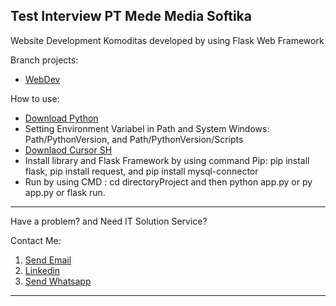 Test Interview PT Mede Media Softika
-----------------------------------------------------------------------------------------------------------------------------------------------------------------------------------------------------------------------

Website Development Komoditas developed by using Flask Web Framework

Branch projects:

- [WebDev](https://github.com/AnandaRauf/Test-Interview-PT-Mede-Media-Softika/tree/WebDev)

How to use:

- [Download Python](https://www.python.org/)
-  Setting Environment Variabel in Path and System Windows: Path/PythonVersion, and Path/PythonVersion/Scripts 
-  [Downlaod Cursor SH](https://cursor.sh/)
-  Install library and Flask Framework by using command Pip: pip install flask, pip install request, and pip install mysql-connector
-  Run by using CMD : cd directoryProject and then python app.py or py app.py or flask run.

-----------------------------------------------------------------------------------------------------------------------------------------------------------------------------------------------------------------------

Have a problem? and Need IT Solution Service?

Contact Me:

1. [Send Email](https://mailto:anandaraufm@gmail.com)
2. [Linkedin](https://www.linkedin.com/in/ananda-rauf-maududi-)
3. [Send Whatsapp](wa.me/6285692060498)


-----------------------------------------------------------------------------------------------------------------------------------------------------------------------------------------------------------------------

